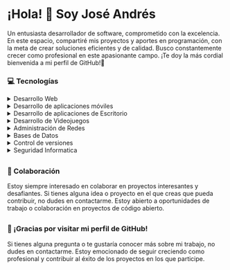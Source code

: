 # ¡Hola! 👋 Soy José Andrés
Un entusiasta desarrollador de software, comprometido con la excelencia. En este espacio, compartiré mis proyectos y aportes en programación, con la meta de crear soluciones eficientes y de calidad. Busco constantemente crecer como profesional en este apasionante campo. ¡Te doy la más cordial bienvenida a mi perfil de GitHub!🚀
### 💻 Tecnologías 
<details>
  <summary>Desarrollo Web</summary>
  <p>
    <img src="https://img.shields.io/badge/HTML-E34F26?style=for-the-badge&logo=html5&logoColor=white" alt="HTML">
    <img src="https://img.shields.io/badge/CSS-1572B6?style=for-the-badge&logo=css3&logoColor=white)" alt="CSS">
    <img src="https://img.shields.io/badge/JavaScript-F7DF1E?style=for-the-badge&logo=javascript&logoColor=black" alt="JavaScript">
    <img src="https://img.shields.io/badge/Angular-DD0031?style=for-the-badge&logo=angular&logoColor=white" alt="Angular">
    <img src="https://img.shields.io/badge/React-61DAFB?style=for-the-badge&logo=react&logoColor=white" alt="React">
    <img src="https://img.shields.io/badge/ASP.NET-512BD4?style=for-the-badge&logo=.net&logoColor=white" alt="ASP.NET">
    <img src="https://img.shields.io/badge/ADO.NET-512BD4?style=for-the-badge&logo=.net&logoColor=white" alt="ADO.NET">
    <img src="https://img.shields.io/badge/Spring%20Boot-6DB33F?style=for-the-badge&logo=spring%20boot&logoColor=white" alt="Spring Boot">
    <img src="https://img.shields.io/badge/Apache%20Tomcat-F8DC75?style=for-the-badge&logo=apache%20tomcat&logoColor=black" alt="Apache Tomcat">
  </p>
</details>

<details>
  <summary>Desarrollo de aplicaciones móviles</summary>
  <p>
    <img src="https://img.shields.io/badge/Android-3DDC84?style=for-the-badge&logo=android&logoColor=white" alt="Android">
    <img src="https://img.shields.io/badge/Firebase-FFCA28?style=for-the-badge&logo=firebase&logoColor=white" alt="Firebase">
    <img src="https://img.shields.io/badge/Android%20Studio-3DDC84?style=for-the-badge&logo=android%20studio&logoColor=white" alt="Android Studio">
    <img src="https://img.shields.io/badge/Flutter-02569B?style=for-the-badge&logo=flutter&logoColor=white" alt="Flutter">
    <img src="https://img.shields.io/badge/Kotlin-FF4081?style=for-the-badge&logo=kotlin&logoColor=white" alt="Kotlin">
    <img src="https://img.shields.io/badge/Dart-0175C2?style=for-the-badge&logo=dart&logoColor=white" alt="Dart">
  </p>
</details>
<details>
  <summary>Desarrollo de aplicaciones de Escritorio</summary>
  <p>
    <img src="https://img.shields.io/badge/Visual%20Studio-5C2D91?style=for-the-badge&logo=visual%20studio&logoColor=white" alt="Visual Studio">
    <img src="https://img.shields.io/badge/IntelliJ%20IDEA-000000?style=for-the-badge&logo=intellij%20idea&logoColor=white" alt="IntelliJ IDEA">
    <img src="https://img.shields.io/badge/Visual%20Studio%20Code-007ACC?style=for-the-badge&logo=visual%20studio%20code&logoColor=white" alt="Visual Studio Code">
    <img src="https://img.shields.io/badge/.NET-512BD4?style=for-the-badge&logo=.net&logoColor=white" alt=".NET">
    <img src="https://img.shields.io/badge/C%23-68217A?style=for-the-badge&logo=c-sharp&logoColor=white" alt="C#">
    <img src="https://img.shields.io/badge/Java-FF8000?style=for-the-badge&logo=java&logoColor=white" alt="Java">
  </p>
</details>

<details>
  <summary>Desarrollo de Videojuegos</summary>
  <p>
    <img src="https://img.shields.io/badge/Unity-000000?style=for-the-badge&logo=unity&logoColor=white" alt="Unity">
    <img src="https://img.shields.io/badge/Unreal%20Engine-313131?style=for-the-badge&logo=unreal%20engine&logoColor=white" alt="Unreal Engine">
    <img src="https://img.shields.io/badge/Visual%20Studio%20Code-007ACC?style=for-the-badge&logo=visual%20studio%20code&logoColor=white" alt="Visual Studio Code">
    <img src="https://img.shields.io/badge/C/C++-00599C?style=for-the-badge&logo=c%2B%2B&logoColor=white" alt="C/C++">
    <img src="https://img.shields.io/badge/C%23-68217A?style=for-the-badge&logo=c-sharp&logoColor=white" alt="C#">
    <img src="https://img.shields.io/badge/Java-FF8000?style=for-the-badge&logo=java&logoColor=white" alt="Java">
  </p>
</details>

<details>
  <summary>Administración de Redes</summary>
  <p>
    <img src="https://img.shields.io/badge/Cisco-1BA0D7?style=for-the-badge&logo=cisco&logoColor=white" alt="Cisco">
    <img src="https://img.shields.io/badge/Juniper-C0362C?style=for-the-badge&logo=juniper%20networks&logoColor=white" alt="Juniper">
    
  </p>
</details>

<details>
  <summary>Bases de Datos</summary>
  <p>
    <img src="https://img.shields.io/badge/MySQL-4479A1?style=for-the-badge&logo=mysql&logoColor=white" alt="MySQL">
    <img src="https://img.shields.io/badge/PostgreSQL-336791?style=for-the-badge&logo=postgresql&logoColor=white" alt="PostgreSQL">
    <img src="https://img.shields.io/badge/Microsoft%20SQL%20Server-CC2927?style=for-the-badge&logo=microsoft%20sql%20server&logoColor=white" alt="Microsoft SQL Server">
    <img src="https://img.shields.io/badge/Oracle-F80000?style=for-the-badge&logo=oracle&logoColor=white" alt="Oracle">
    <img src="https://img.shields.io/badge/MongoDB-47A248?style=for-the-badge&logo=mongodb&logoColor=white" alt="MongoDB">
    <img src="https://img.shields.io/badge/Apache%20Cassandra-1287B1?style=for-the-badge&logo=apache%20cassandra&logoColor=white" alt="Cassandra">
  </p>
</details>

<details>
  <summary>Control de versiones</summary>
  <p>
    <img src="https://img.shields.io/badge/Git-F05032?style=for-the-badge&logo=git&logoColor=white" alt="GIT">
    <img src="https://img.shields.io/badge/GitHub-181717?style=for-the-badge&logo=github&logoColor=white" alt="GITHUB">
  </p>
</details>

<details>
  <summary>Seguridad Informatica</summary>
  <p>
    <img src="https://img.shields.io/badge/Python-3776AB?style=for-the-badge&logo=python&logoColor=white" alt="Python">
    <img src="https://img.shields.io/badge/C/C++-00599C?style=for-the-badge&logo=c%2B%2B&logoColor=white" alt="C/C++">
    <img src="https://img.shields.io/badge/Ruby-CC342D?style=for-the-badge&logo=ruby&logoColor=white" alt="Ruby">
  </p>
</details>

##
### 🤝 Colaboración 
Estoy siempre interesado en colaborar en proyectos interesantes y desafiantes. Si tienes alguna idea o proyecto en el que creas que pueda contribuir, no dudes en contactarme. Estoy abierto a oportunidades de trabajo o colaboración en proyectos de código abierto.
##
### 🎉 ¡Gracias por visitar mi perfil de GitHub! 
Si tienes alguna pregunta o te gustaría conocer más sobre mi trabajo, no dudes en contactarme. Estoy emocionado de seguir creciendo como profesional y contribuir al éxito de los proyectos en los que participe.


